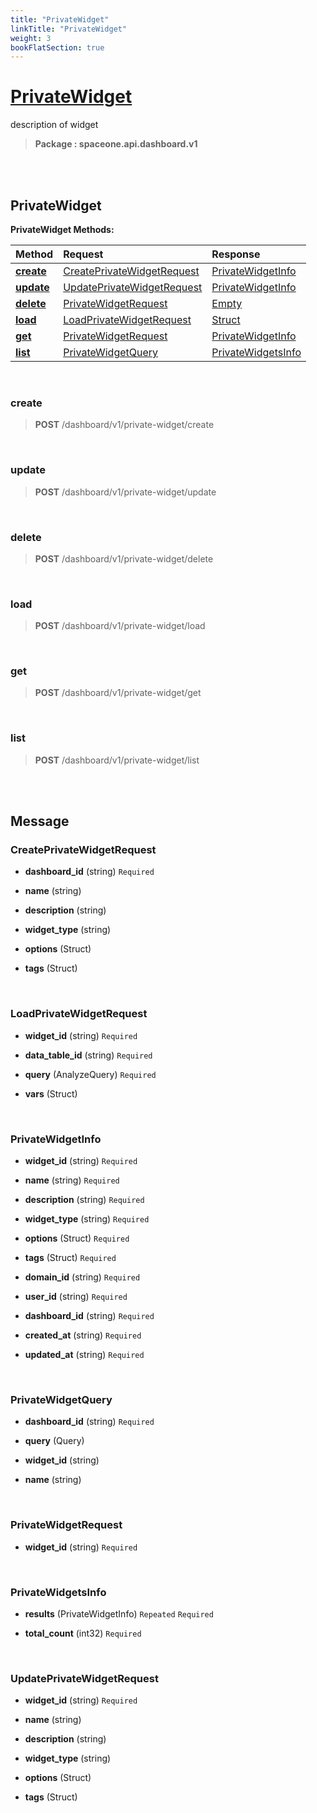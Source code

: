```yaml
---
title: "PrivateWidget"
linkTitle: "PrivateWidget"
weight: 3
bookFlatSection: true
---
```

# [PrivateWidget](#PrivateWidget)
description of widget


>  **Package : spaceone.api.dashboard.v1**

<br>
<br>

## PrivateWidget





**PrivateWidget Methods:**


| Method | Request | Response |
| :----- | :-------- | :-------- |
| [**create**](./PrivateWidget#create) | [CreatePrivateWidgetRequest](PrivateWidget#createprivatewidgetrequest) | [PrivateWidgetInfo](PrivateWidget#privatewidgetinfo) |
| [**update**](./PrivateWidget#update) | [UpdatePrivateWidgetRequest](PrivateWidget#updateprivatewidgetrequest) | [PrivateWidgetInfo](PrivateWidget#privatewidgetinfo) |
| [**delete**](./PrivateWidget#delete) | [PrivateWidgetRequest](PrivateWidget#privatewidgetrequest) | [Empty](PrivateWidget#empty) |
| [**load**](./PrivateWidget#load) | [LoadPrivateWidgetRequest](PrivateWidget#loadprivatewidgetrequest) | [Struct](PrivateWidget#struct) |
| [**get**](./PrivateWidget#get) | [PrivateWidgetRequest](PrivateWidget#privatewidgetrequest) | [PrivateWidgetInfo](PrivateWidget#privatewidgetinfo) |
| [**list**](./PrivateWidget#list) | [PrivateWidgetQuery](PrivateWidget#privatewidgetquery) | [PrivateWidgetsInfo](PrivateWidget#privatewidgetsinfo) |



    
<br>

### create





> **POST** /dashboard/v1/private-widget/create
>






    
<br>

### update





> **POST** /dashboard/v1/private-widget/update
>






    
<br>

### delete





> **POST** /dashboard/v1/private-widget/delete
>






    
<br>

### load





> **POST** /dashboard/v1/private-widget/load
>






    
<br>

### get





> **POST** /dashboard/v1/private-widget/get
>






    
<br>

### list





> **POST** /dashboard/v1/private-widget/list
>






    


<br>
<br>

## Message



### CreatePrivateWidgetRequest
* **dashboard_id** (string)   `Required` 

    
* **name** (string)  

    
* **description** (string)  

    
* **widget_type** (string)  

    
* **options** (Struct)  

    
* **tags** (Struct)  

    <br>

### LoadPrivateWidgetRequest
* **widget_id** (string)   `Required` 

    
* **data_table_id** (string)   `Required` 

    
* **query** (AnalyzeQuery)   `Required` 

    
* **vars** (Struct)  

    <br>

### PrivateWidgetInfo
* **widget_id** (string)   `Required` 

    
* **name** (string)   `Required` 

    
* **description** (string)   `Required` 

    
* **widget_type** (string)   `Required` 

    
* **options** (Struct)   `Required` 

    
* **tags** (Struct)   `Required` 

    
* **domain_id** (string)   `Required` 

    
* **user_id** (string)   `Required` 

    
* **dashboard_id** (string)   `Required` 

    
* **created_at** (string)   `Required` 

    
* **updated_at** (string)   `Required` 

    <br>

### PrivateWidgetQuery
* **dashboard_id** (string)   `Required` 

    
* **query** (Query)  

    
* **widget_id** (string)  

    
* **name** (string)  

    <br>

### PrivateWidgetRequest
* **widget_id** (string)   `Required` 

    <br>

### PrivateWidgetsInfo
* **results** (PrivateWidgetInfo)  `Repeated`    `Required` 

    
* **total_count** (int32)   `Required` 

    <br>

### UpdatePrivateWidgetRequest
* **widget_id** (string)   `Required` 

    
* **name** (string)  

    
* **description** (string)  

    
* **widget_type** (string)  

    
* **options** (Struct)  

    
* **tags** (Struct)  

    <br>
